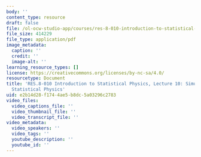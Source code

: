 ```yaml
---
body: ''
content_type: resource
draft: false
file: /ol-ocw-studio-app/courses/res-8-010-introduction-to-statistical-physics-summer-2018/mitres_8_010su18_lec10.pdf
file_size: 414229
file_type: application/pdf
image_metadata:
  caption: ''
  credit: ''
  image-alt: ''
learning_resource_types: []
license: https://creativecommons.org/licenses/by-nc-sa/4.0/
resourcetype: Document
title: 'RES.8-010 Introduction to Statistical Physics, Lecture 10: Simulations in
  Statistical Physics'
uid: e2b14d28-f174-4ae5-b8dc-5a03296c2783
video_files:
  video_captions_file: ''
  video_thumbnail_file: ''
  video_transcript_file: ''
video_metadata:
  video_speakers: ''
  video_tags: ''
  youtube_description: ''
  youtube_id: ''
---
```

